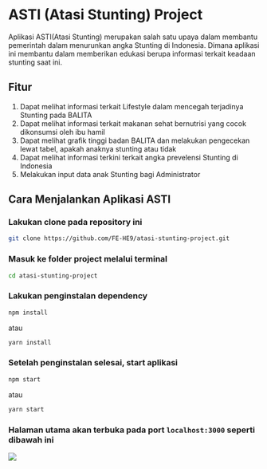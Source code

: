 # ASTI (Atasi Stunting) Project

Aplikasi ASTI(Atasi Stunting) merupakan salah satu upaya dalam membantu pemerintah dalam menurunkan angka Stunting di Indonesia. Dimana aplikasi ini membantu dalam memberikan edukasi berupa informasi terkait keadaan stunting saat ini. 

## Fitur

1. Dapat melihat informasi terkait Lifestyle dalam mencegah terjadinya Stunting pada BALITA
2. Dapat melihat informasi terkait makanan sehat bernutrisi yang cocok dikonsumsi oleh ibu hamil
3. Dapat melihat grafik tinggi badan BALITA dan melakukan pengecekan lewat tabel, apakah anaknya stunting atau tidak
4. Dapat melihat informasi terkini terkait angka prevelensi Stunting di Indonesia 
5. Melakukan input data anak Stunting bagi Administrator

## Cara Menjalankan Aplikasi ASTI

### Lakukan clone pada repository ini
```bash
git clone https://github.com/FE-HE9/atasi-stunting-project.git
``` 

### Masuk ke folder project melalui terminal 
```bash
cd atasi-stunting-project
```

### Lakukan penginstalan dependency
```bash
npm install
```
atau
```bash  
yarn install
```

### Setelah penginstalan selesai, start aplikasi 
```bash
npm start
```
atau
```bash  
yarn start
```

### Halaman utama akan terbuka pada port `localhost:3000` seperti dibawah ini
<img src="./screenshoot/landing-page.jpg">
